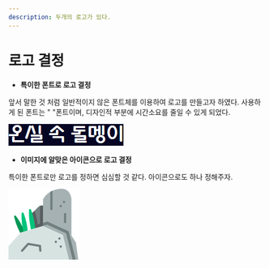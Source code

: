 ```yaml
---
description: 두개의 로고가 있다.
---
```


# 로고 결정

* **특이한 폰트로 로고 결정**

 앞서 말한 것 처럼 일반적이지 않은 폰트체를 이용하여 로고를 만들고자 하였다. 사용하게 된 폰트는 " "폰트이며, 디자인적 부분에 시간소요를 줄일 수 있게 되었다.

![](../../../.gitbook/assets/.png.png)

* **이미지에 알맞은 아이콘으로 로고 결정**

특이한 폰트로만 로고를 정하면 심심할 것 같다. 아이콘으로도 하나 정해주자.

![](../../../.gitbook/assets/stone.png)



